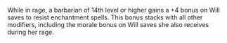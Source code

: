 While in rage, a barbarian of 14th level or higher gains a +4 bonus on Will saves to resist enchantment spells. This bonus stacks with all other modifiers, including the morale bonus on Will saves she also receives during her rage.

